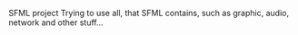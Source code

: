 SFML project
Trying to use all, that SFML contains, such as graphic,
audio, network and other stuff...
